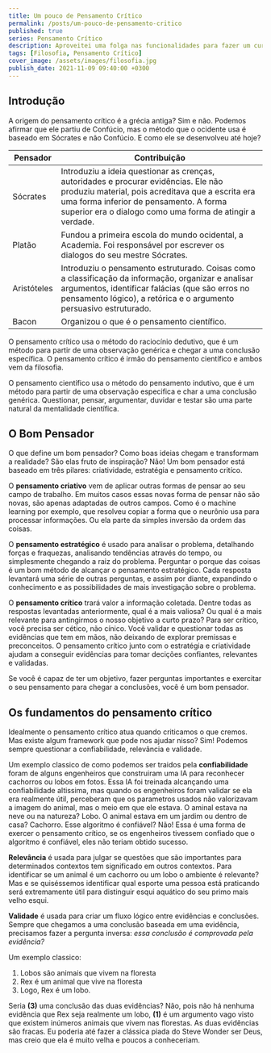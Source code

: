 ```yaml
---
title: Um pouco de Pensamento Crítico
permalink: /posts/um-pouco-de-pensamento-critico
published: true
series: Pensamento Crítico
description: Aproveitei uma folga nas funcionalidades para fazer um curso no LinkedIn Learning. Minha escolha? Pensamento Crítico!
tags: [Filosofia, Pensamento Crítico]
cover_image: /assets/images/filosofia.jpg
publish_date: 2021-11-09 09:40:00 +0300
---
```


## Introdução 

A origem do pensamento crítico é a grécia antiga? Sim e não. Podemos afirmar que ele partiu de Confúcio, 
mas o método que o ocidente usa é baseado em Sócrates e não Confúcio. E como ele se desenvolveu até hoje?

|  Pensador   | Contribuição |
|-------------|--------------|
| Sócrates    | Introduziu a ideia questionar as crenças, autoridades e procurar evidências. Ele não produziu material, pois acreditava que a escrita era uma forma inferior de pensamento. A forma superior era o dialogo como uma forma de atingir a verdade. |
| Platão      | Fundou a primeira escola do mundo ocidental, a Academia. Foi responsável por escrever os dialogos do seu mestre Sócrates. |
| Aristóteles | Introduziu o pensamento estruturado. Coisas como a classificação da informação, organizar e analisar argumentos, identificar falácias (que são erros no pensamento lógico), a retórica e o argumento persuasivo estruturado. |
| Bacon       | Organizou o que é o pensamento científico. | 

O pensamento crítico usa o método do raciocínio dedutivo, que é um método para partir de uma observação 
genérica e chegar a uma conclusão específica. O pensamento crítico é irmão do pensamento científico e ambos
vem da filosofia.

O pensamento científico usa o método do pensamento indutivo, que é um método para partir de uma observação 
especifica e char a uma conclusão genérica. Questionar, pensar, argumentar, duvidar e testar são uma parte 
natural da mentalidade científica.

## O Bom Pensador

O que define um bom pensador? Como boas ideias chegam e transformam a realidade?
São elas fruto de inspiração? Não! Um bom pensador está baseado em três pilares:
criatividade, estratégia e pensamento critíco.

O **pensamento criativo** vem de aplicar outras formas de pensar ao seu campo de trabalho.
Em muitos casos essas novas forma de pensar não são novas, são apenas adaptadas de outros
campos. Como é o machine learning por exemplo, que resolveu copiar a forma que o neurônio
usa para processar informações. Ou ela parte da simples inversão da ordem das coisas.

O **pensamento estratégico** é usado para analisar o problema, detalhando forças e fraquezas,
analisando tendências através do tempo, ou simplesmente chegando a raiz do problema. 
Perguntar o porque das coisas é um bom método de alcançar o pensamento estratégico. 
Cada resposta levantará uma série de outras perguntas, e assim por diante, expandindo
o conhecimento e as possibilidades de mais investigação sobre o problema.

O **pensamento crítico** trará valor a informação coletada. Dentre todas as respostas levantadas
anteriormente, qual é a mais valiosa? Ou qual é a mais relevante para antingirmos o nosso 
objetivo a curto prazo? Para ser crítico, você precisa ser cético, não cínico. Você validar
e questionar todas as evidências que tem em mãos, não deixando de explorar premissas e 
preconceitos. O pensamento crítico junto com o estratégia e criatividade ajudam a conseguir 
evidências para tomar decições confiantes, relevantes e validadas.

Se você é capaz de ter um objetivo, fazer perguntas importantes e exercitar o seu pensamento
para chegar a conclusões, você é um bom pensador.

## Os fundamentos do pensamento crítico

Idealmente o pensamento crítico atua quando criticamos o que cremos. 
Mas existe algum framework que pode nos ajudar nisso? Sim! Podemos 
sempre questionar a confiabilidade, relevância e validade.

Um exemplo classico de como podemos ser traidos pela **confiabilidade** 
foram de alguns engenheiros que construiram uma IA para reconhecer 
cachorros ou lobos em fotos. Essa IA foi treinada alcançando uma 
confiabilidade altissima, mas quando os engenheiros foram validar 
se ela era realmente útil, perceberam que os parametros usados não
valorizavam a imagem do animal, mas o meio em que ele estava. O 
aminal estava na neve ou na natureza? Lobo. O animal estava em um 
jardim ou dentro de casa? Cachorro. Esse algoritmo é confiável?
Não! Essa é uma forma de exercer o pensamento crítico, se os 
engenheiros tivessem confiado que o algoritmo é confiável, eles não
teriam obtido sucesso.

**Relevância** é usada para julgar se questões que são importantes para 
determinados contextos tem significado em outros contextos. Para 
identificar se um animal é um cachorro ou um lobo o ambiente é 
relevante? Mas e se quiséssemos identificar qual esporte uma pessoa 
está praticando será extremamente útil para distinguir esqui aquático
do seu primo mais velho esqui.

**Validade** é usada para criar um fluxo lógico entre evidências e conclusões.
Sempre que chegamos a uma conclusão baseada em uma evidência, precisamos
fazer a pergunta inversa: _essa conclusão é comprovada pela evidência?_

Um exemplo classico: 
1. Lobos são animais que vivem na floresta
2. Rex é um animal que vive na floresta
3. Logo, Rex é um lobo.

Seria **(3)** uma conclusão das duas evidências? Não, pois não há nenhuma 
evidência que Rex seja realmente um lobo, **(1)** é um argumento vago visto que 
existem inúmeros animais que vivem nas florestas. As duas evidências são fracas.
Eu poderia até fazer a clássica piada do Steve Wonder ser Deus, mas creio
que ela é muito velha e poucos a conheceriam.